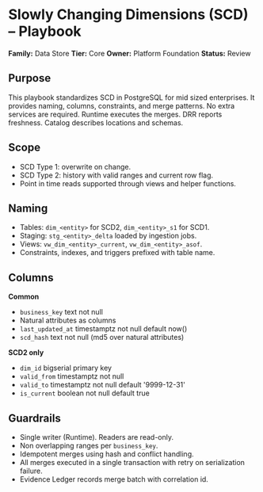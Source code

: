 # Slowly Changing Dimensions (SCD) – Playbook

**Family:** Data Store  **Tier:** Core  **Owner:** Platform Foundation  **Status:** Review

## Purpose
This playbook standardizes SCD in PostgreSQL for mid sized enterprises. It provides naming, columns, constraints, and merge patterns. No extra services are required. Runtime executes the merges. DRR reports freshness. Catalog describes locations and schemas.

## Scope
- SCD Type 1: overwrite on change.
- SCD Type 2: history with valid ranges and current row flag.
- Point in time reads supported through views and helper functions.

## Naming
- Tables: `dim_<entity>` for SCD2, `dim_<entity>_s1` for SCD1.
- Staging: `stg_<entity>_delta` loaded by ingestion jobs.
- Views: `vw_dim_<entity>_current`, `vw_dim_<entity>_asof`.
- Constraints, indexes, and triggers prefixed with table name.

## Columns
**Common**
- `business_key` text not null
- Natural attributes as columns
- `last_updated_at` timestamptz not null default now()
- `scd_hash` text not null (md5 over natural attributes)

**SCD2 only**
- `dim_id` bigserial primary key
- `valid_from` timestamptz not null
- `valid_to` timestamptz not null default '9999-12-31'
- `is_current` boolean not null default true

## Guardrails
- Single writer (Runtime). Readers are read-only.
- Non overlapping ranges per `business_key`.
- Idempotent merges using hash and conflict handling.
- All merges executed in a single transaction with retry on serialization failure.
- Evidence Ledger records merge batch with correlation id.